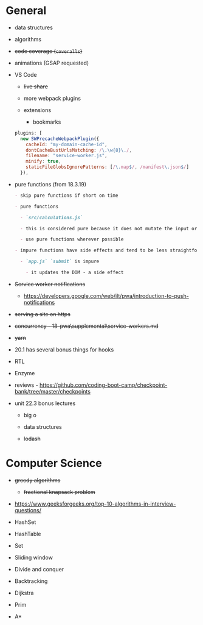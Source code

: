 # General

- data structures
- algorithms
- ~~code coverage (`coveralls`)~~
- animations (GSAP requested)
- VS Code

  - ~~live share~~

  - more webpack plugins
  - extensions
    - bookmarks

  ```js
  plugins: [
    new SWPrecacheWebpackPlugin({
      cacheId: "my-domain-cache-id",
      dontCacheBustUrlsMatching: /\.\w{8}\./,
      filename: "service-worker.js",
      minify: true,
      staticFileGlobsIgnorePatterns: [/\.map$/, /manifest\.json$/]
    }),
  ```

- pure functions (from 18.3.19)

  ```md
  - skip pure functions if short on time

  - pure functions

    - `src/calculations.js`

    - this is considered pure because it does not mutate the input or produce side effects (update a db, change the DOM, etc.)

    - use pure functions wherever possible

  - impure functions have side effects and tend to be less straightforward, harder to reason about and more difficult to test

    - `app.js` `submit` is impure

      - it updates the DOM - a side effect
  ```

- ~~Service worker notifications~~

  - https://developers.google.com/web/ilt/pwa/introduction-to-push-notifications

- ~~serving a site on https~~

- ~~concurrency - 18-pwa\supplemental\service-workers.md~~

- ~~yarn~~

- 20.1 has several bonus things for hooks

- RTL

- Enzyme

- reviews - https://github.com/coding-boot-camp/checkpoint-bank/tree/master/checkpoints

- unit 22.3 bonus lectures

  - big o

  - data structures

  - ~~lodash~~

# Computer Science

- ~~greedy algorithms~~

  - ~~fractional knapsack problem~~

- https://www.geeksforgeeks.org/top-10-algorithms-in-interview-questions/

- HashSet

- HashTable

- Set

- Sliding window

- Divide and conquer

- Backtracking

- Dijkstra

- Prim

- A\*
